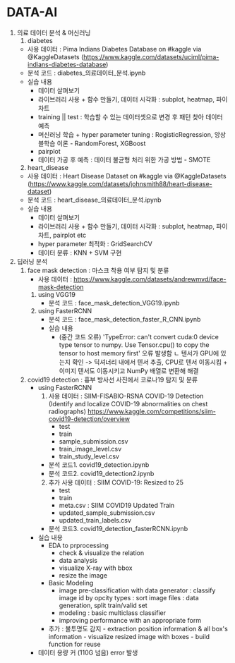 # DATA-AI

1. 의료 데이터 분석 & 머신러닝 
   01. diabetes
      - 사용 데이터 : Pima Indians Diabetes Database on #kaggle via @KaggleDatasets (https://www.kaggle.com/datasets/uciml/pima-indians-diabetes-database)
      - 분석 코드 : diabetes_의료데이터_분석.ipynb
      - 실습 내용
          - 데이터 살펴보기
          - 라이브러리 사용 + 함수 만들기, 데이터 시각화 : subplot, heatmap, 파이차트
          - training || test : 학습할 수 있는 데이터셋으로 변경 후 패턴 찾아 데이터 예측
          - 머신러닝 학습 + hyper parameter tuning 
            : RogisticRegression, 앙상블학습 이론 - RandomForest, XGBoost
          - pairplot
          - 데이터 가공 후 예측
            : 데이터 불균형 처리 위한 가공 방법 - SMOTE
   02. heart_disease
      - 사용 데이터 : Heart Disease Dataset on #kaggle via @KaggleDatasets (https://www.kaggle.com/datasets/johnsmith88/heart-disease-dataset)
      - 분석 코드 : heart_disease_의료데이터_분석.ipynb
      - 실습 내용
          - 데이터 살펴보기
          - 라이브러리 사용 + 함수 만들기, 데이터 시각화 : subplot, heatmap, 파이차트, pairplot etc
          - hyper parameter 최적화 : GridSearchCV
          - 데이터 분류 : KNN + SVM 구현
 2. 딥러닝 분석
    01. face mask detection : 마스크 착용 여부 탐지 및 분류 
        - 사용 데이터 : https://www.kaggle.com/datasets/andrewmvd/face-mask-detection
        1. using VGG19
           - 분석 코드 : face_mask_detection_VGG19.ipynb
        2. using FasterRCNN
           - 분석 코드 : face_mask_detection_faster_R_CNN.ipynb
           - 실습 내용
                - (중간 코드 오류) 'TypeError: can't convert cuda:0 device type tensor to numpy. Use Tensor.cpu() to copy the tensor to host memory first' 오류 발생함
                  ㄴ 텐서가 GPU에 있는지 확인 -> 딕셔너리 내에서 텐서 추출, CPU로 텐서 이동시킴 + 이미지 텐서도 이동시키고 NumPy 배열로 변환해 해결
    02. covid19 detection : 흉부 방사선 사진에서 코로나19 탐지 및 분류        
        - using FasterRCNN
          1. 사용 데이터
             : SIIM-FISABIO-RSNA COVID-19 Detection (Identify and localize COVID-19 abnormalities on chest radiographs) https://www.kaggle.com/competitions/siim-covid19-detection/overview
             - test
             - train
             - sample_submission.csv
             - train_image_level.csv
             - train_study_level.csv
           - 분석 코드1. covid19_detection.ipynb
           - 분석 코드2. covid19_detection2.ipynb
          2. 추가 사용 데이터
             : SIIM COVID-19: Resized to 25
                - test
                - train
                - meta.csv
             : SIIM COVID19 Updated Train
               - updated_sample_submission.csv
               - updated_train_labels.csv
           - 분석 코드3. covid19_detection_fasterRCNN.ipynb
        - 실습 내용 
           - EDA to prprocessing
                - check & visualize the relation
                - data analysis
                - visualize X-ray with bbox
                - resize the image
           - Basic Modeling
                - image pre-classification with data generator
                     : classify image id by opcity types
                     : sort image files
                     : data generation, split train/valid set
                - modeling : basic multiclass classifier
                - improving performance with an appropriate form 
           - 추가 : 불투명도 감지
                  - extraction position information & all box's information
                  - visualize resized image with boxes
                  - build function for reuse
         * 데이터 용량 커 (110G 넘음) error 발생
